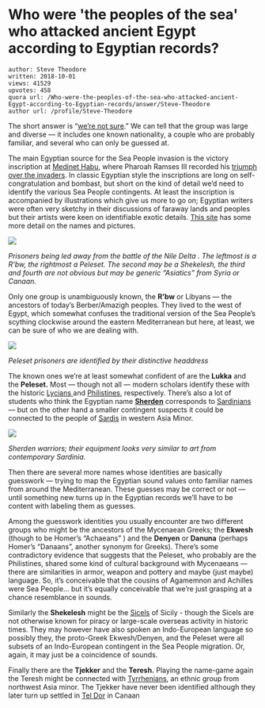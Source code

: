 # Who were 'the peoples of the sea' who attacked ancient Egypt according to Egyptian records?

	author: Steve Theodore
	written: 2018-10-01
	views: 41529
	upvotes: 458
	quora url: /Who-were-the-peoples-of-the-sea-who-attacked-ancient-Egypt-according-to-Egyptian-records/answer/Steve-Theodore
	author url: /profile/Steve-Theodore


The short answer is “[we’re not sure](https://www.quora.com/Where-did-the-Sea-Peoples-the-people-who-invaded-Greece-Egypt-and-the-Hittite-Empire-in-the-Late-Bronze-Age-come-from).” We can tell that the group was large and diverse — it includes one known nationality, a couple who are probably familiar, and several who can only be guessed at.

The main Egyptian source for the Sea People invasion is the victory inscription at [Medinet Habu](https://emp.byui.edu/SATTERFIELDB/Rel302/Medinet%20Habu%20and%20the%20Sea%20Peoples.htm), where Pharoah Ramses III recorded his [triumph over the invaders](https://en.wikipedia.org/wiki/Battle_of_the_Delta). In classic Egyptian style the inscriptions are long on self-congratulation and bombast, but short on the kind of detail we’d need to identify the various Sea People contingents. At least the inscription is accompanied by illustrations which give us more to go on; Egyptian writers were often very sketchy in their discussions of faraway lands and peoples but their artists were keen on identifiable exotic details. [This site](http://www.salimbeti.com/micenei/sea.htm) has some more detail on the names and pictures.

![](https://qph.fs.quoracdn.net/main-qimg-f70495f94ea5fb7fe4c72b3bc1d59db6)

_Prisoners being led away from the battle of the Nile Delta . The leftmost is a R’bw, the rightmost a Peleset. The second may be a Shekelesh, the third and fourth are not obvious but may be generic “Asiatics” from Syria or Canaan._ 

Only one group is unambiguously known, the __R'bw__  or Libyans — the ancestors of today’s Berber/Amazigh peoples. They lived to the west of Egypt, which somewhat confuses the traditional version of the Sea People’s scything clockwise around the eastern Mediterranean but here, at least, we can be sure of who we are dealing with.

![](https://qph.fs.quoracdn.net/main-qimg-0bdca50396b2ed3675e255fa18187c95)

_Peleset prisoners are identified by their distinctive headdress_ 

The known ones we’re at least somewhat confident of are the __Lukka__ and the __Peleset.__ Most — though not all — modern scholars identify these with the historic [Lycians ](https://en.wikipedia.org/wiki/Lukka_lands)and [Philistines](https://en.wikipedia.org/wiki/Philistines), respectively. There’s also a lot of students who think the Egyptian name __[Sherden](https://en.wikipedia.org/wiki/Sherden)__  corresponds to [Sardinians](https://en.wikipedia.org/wiki/Nuragic_civilization) — but on the other hand a smaller contingent suspects it could be connected to the people of [Sardis](https://en.wikipedia.org/wiki/Sardis) in western Asia Minor.

![](https://qph.fs.quoracdn.net/main-qimg-70511b4da19cb4fde1bbdfe7d95465d9)

_Sherden warriors; their equipment looks very similar to art from contemporary Sardinia._ 

Then there are several more names whose identities are basically guesswork — trying to map the Egyptian sound values onto familiar names from around the Mediterranean. These guesses may be correct or not — until something new turns up in the Egyptian records we’ll have to be content with labeling them as guesses.

Among the guesswork identities you usually encounter are two different groups who might be the ancestors of the Mycenaean Greeks; the __Ekwesh__  (though to be Homer’s “Achaeans” ) and the __Denyen__ or __Danuna__  (perhaps Homer’s “Danaans”, another synonym for Greeks). There’s some contradictory evidence that suggests that the Peleset, who probably are the Philistines, shared some kind of cultural background with Mycenaeans — there are similarities in armor, weapon and pottery and maybe (just maybe) language. So, it’s conceivable that the cousins of Agamemnon and Achilles were Sea People… but it’s equally conceivable that we’re just grasping at a chance resemblance in sounds.

Similarly the __Shekelesh__ might be the [Sicels](https://en.wikipedia.org/wiki/Sicels) of Sicily - though the Sicels are not otherwise known for piracy or large-scale overseas activity in historic times. They may however have also spoken an Indo-European language so possibly they, the proto-Greek Ekwesh/Denyen, and the Peleset were all subsets of an Indo-European contingent in the Sea People migration. Or, again, it may just be a coincidence of sounds.

Finally there are the __Tjekker__  and the __Teresh.__ Playing the name-game again the Teresh might be connected with [Tyrrhenians](https://en.wikipedia.org/wiki/Tyrrhenians), an ethnic group from northwest Asia minor. The Tjekker have never been identified although they later turn up settled in [Tel Dor](https://en.wikipedia.org/wiki/Tel_Dor) in Canaan

